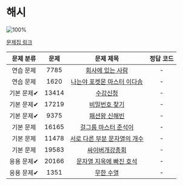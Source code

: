 # 해시

![100%](https://progress-bar.dev/0/?scale=10&title=progress&width=500&color=babaca&suffix=/10)

[문제집 링크](https://www.acmicpc.net/workbook/view/9063)

| 문제 분류 | 문제 | 문제 제목 | 정답 코드 |
| :--: | :--: | :--: | :--: |
| 연습 문제 | 7785 | [회사에 있는 사람](https://www.acmicpc.net/problem/7785) | - |
| 연습 문제 | 1620 | [나는야 포켓몬 마스터 이다솜](https://www.acmicpc.net/problem/1620) | - |
| 기본 문제✔ | 13414 | [수강신청](https://www.acmicpc.net/problem/13414) | - |
| 기본 문제✔ | 17219 | [비밀번호 찾기](https://www.acmicpc.net/problem/17219) | - |
| 기본 문제✔ | 9375 | [패션왕 신해빈](https://www.acmicpc.net/problem/9375) | - |
| 기본 문제 | 16165 | [걸그룹 마스터 준석이](https://www.acmicpc.net/problem/16165) | - |
| 기본 문제 | 11478 | [서로 다른 부분 문자열의 개수](https://www.acmicpc.net/problem/11478) | - |
| 기본 문제 | 19583 | [싸이버개강총회](https://www.acmicpc.net/problem/19583) | - |
| 응용 문제✔ | 20166 | [문자열 지옥에 빠진 호석](https://www.acmicpc.net/problem/20166) | - |
| 응용 문제✔ | 1351 | [무한 수열](https://www.acmicpc.net/problem/1351) | - |
